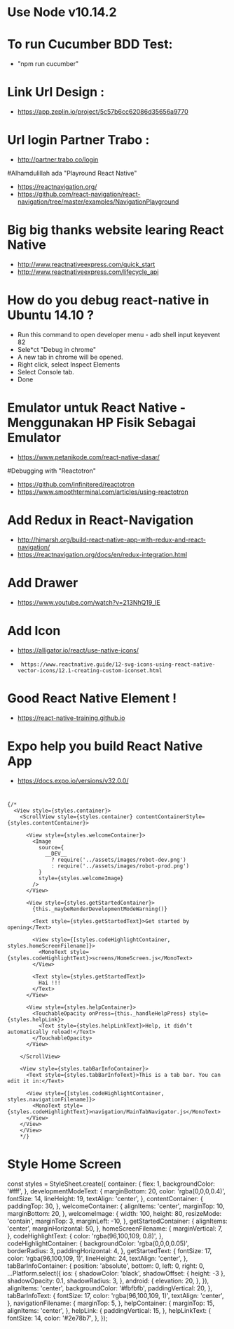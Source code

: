 # Use Node v10.14.2

# To run Cucumber BDD Test: 
* "npm run cucumber"

# Link Url Design :
* https://app.zeplin.io/project/5c57b6cc62086d35656a9770

# Url login Partner Trabo : 
* http://partner.trabo.co/login


#Alhamdulillah ada "Playround React Native"
* https://reactnavigation.org/
* https://github.com/react-navigation/react-navigation/tree/master/examples/NavigationPlayground

# Big big thanks website learing React Native
* http://www.reactnativeexpress.com/quick_start
* http://www.reactnativeexpress.com/lifecycle_api


# How do you debug react-native in Ubuntu 14.10 ?
* Run this command to open developer menu - adb shell input keyevent 82
* Sele*ct "Debug in chrome"
* A new tab in chrome will be opened.
* Right click, select Inspect Elements
* Select Console tab.
* Done


# Emulator untuk React Native - Menggunakan HP Fisik Sebagai Emulator
* https://www.petanikode.com/react-native-dasar/

#Debugging with "Reactotron"
* https://github.com/infinitered/reactotron
* https://www.smoothterminal.com/articles/using-reactotron

# Add Redux in React-Navigation
* http://himarsh.org/build-react-native-app-with-redux-and-react-navigation/
* https://reactnavigation.org/docs/en/redux-integration.html


# Add Drawer
* https://www.youtube.com/watch?v=213NhQ19_IE


# Add Icon 
* https://alligator.io/react/use-native-icons/
*      https://www.reactnative.guide/12-svg-icons-using-react-native-vector-icons/12.1-creating-custom-iconset.html

# Good React Native Element !
* https://react-native-training.github.io

# Expo help you build React Native App
* https://docs.expo.io/versions/v32.0.0/


#

    {/* 
      <View style={styles.container}>
        <ScrollView style={styles.container} contentContainerStyle={styles.contentContainer}>
          
          <View style={styles.welcomeContainer}>
            <Image
              source={
                __DEV__
                  ? require('../assets/images/robot-dev.png')
                  : require('../assets/images/robot-prod.png')
              }
              style={styles.welcomeImage}
            />
          </View>

          <View style={styles.getStartedContainer}>
            {this._maybeRenderDevelopmentModeWarning()}

            <Text style={styles.getStartedText}>Get started by opening</Text>

            <View style={[styles.codeHighlightContainer, styles.homeScreenFilename]}>
              <MonoText style={styles.codeHighlightText}>screens/HomeScreen.js</MonoText>
            </View>

            <Text style={styles.getStartedText}>
              Hai !!!
            </Text>
          </View>

          <View style={styles.helpContainer}>
            <TouchableOpacity onPress={this._handleHelpPress} style={styles.helpLink}>
              <Text style={styles.helpLinkText}>Help, it didn’t automatically reload!</Text>
            </TouchableOpacity>
          </View>

        </ScrollView>

        <View style={styles.tabBarInfoContainer}>
          <Text style={styles.tabBarInfoText}>This is a tab bar. You can edit it in:</Text>

          <View style={[styles.codeHighlightContainer, styles.navigationFilename]}>
            <MonoText style={styles.codeHighlightText}>navigation/MainTabNavigator.js</MonoText>
          </View>
        </View>
        </View>
        */} 

# Style Home Screen

  const styles = StyleSheet.create({
    container: {
      flex: 1,
      backgroundColor: '#fff',
    },
    developmentModeText: {
      marginBottom: 20,
      color: 'rgba(0,0,0,0.4)',
      fontSize: 14,
      lineHeight: 19,
      textAlign: 'center',
    },
    contentContainer: {
      paddingTop: 30,
    },
    welcomeContainer: {
      alignItems: 'center',
      marginTop: 10,
      marginBottom: 20,
    },
    welcomeImage: {
      width: 100,
      height: 80,
      resizeMode: 'contain',
      marginTop: 3,
      marginLeft: -10,
    },
    getStartedContainer: {
      alignItems: 'center',
      marginHorizontal: 50,
    },
    homeScreenFilename: {
      marginVertical: 7,
    },
    codeHighlightText: {
      color: 'rgba(96,100,109, 0.8)',
    },
    codeHighlightContainer: {
      backgroundColor: 'rgba(0,0,0,0.05)',
      borderRadius: 3,
      paddingHorizontal: 4,
    },
    getStartedText: {
      fontSize: 17,
      color: 'rgba(96,100,109, 1)',
      lineHeight: 24,
      textAlign: 'center',
    },
    tabBarInfoContainer: {
      position: 'absolute',
      bottom: 0,
      left: 0,
      right: 0,
      ...Platform.select({
        ios: {
          shadowColor: 'black',
          shadowOffset: { height: -3 },
          shadowOpacity: 0.1,
          shadowRadius: 3,
        },
        android: {
          elevation: 20,
        },
      }),
      alignItems: 'center',
      backgroundColor: '#fbfbfb',
      paddingVertical: 20,
    },
    tabBarInfoText: {
      fontSize: 17,
      color: 'rgba(96,100,109, 1)',
      textAlign: 'center',
    },
    navigationFilename: {
      marginTop: 5,
    },
    helpContainer: {
      marginTop: 15,
      alignItems: 'center',
    },
    helpLink: {
      paddingVertical: 15,
    },
    helpLinkText: {
      fontSize: 14,
      color: '#2e78b7',
    },
  });
